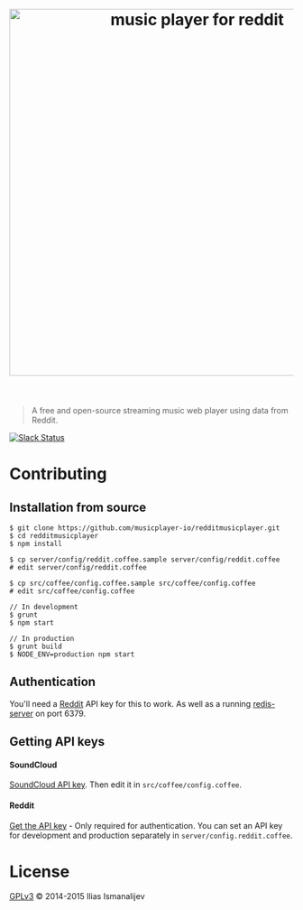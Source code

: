 
<h1 align="center">
  <br>
  <a href="https://reddit.musicplayer.io" title="reddit.musicplayer.io">
  <img width="650" src="https://cloud.githubusercontent.com/assets/304283/8148060/19b85c3c-1279-11e5-9004-7dda6ee8f7d7.png" alt="music player for reddit">
  </a>
  <br>
  <br>
</h1>

> A free and open-source streaming music web player using data from Reddit.

[![Slack Status](https://slack.musicplayer.io/badge.svg)](https://slack.musicplayer.io)

# Contributing

## Installation from source

```
$ git clone https://github.com/musicplayer-io/redditmusicplayer.git
$ cd redditmusicplayer
$ npm install

$ cp server/config/reddit.coffee.sample server/config/reddit.coffee
# edit server/config/reddit.coffee

$ cp src/coffee/config.coffee.sample src/coffee/config.coffee
# edit src/coffee/config.coffee

// In development
$ grunt
$ npm start

// In production
$ grunt build
$ NODE_ENV=production npm start

```

## Authentication

You'll need a [Reddit](#reddit) API key for this to work.
As well as a running [redis-server](http://redis.io/topics/quickstart) on port 6379.


## Getting API keys

#### SoundCloud

[SoundCloud API key](http://soundcloud.com/you/apps/new).
Then edit it in `src/coffee/config.coffee`.

#### Reddit

[Get the API key](https://www.reddit.com/prefs/apps/) - Only required for authentication.
You can set an API key for development and production separately in `server/config.reddit.coffee`.


# License

[GPLv3](LICENSE.md) © 2014-2015 Ilias Ismanalijev
